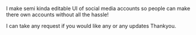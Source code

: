 I make semi kinda editable UI of social media accounts so people can make there own accounts without all the hassle!

I can take any request if you would like any or any updates Thankyou.
